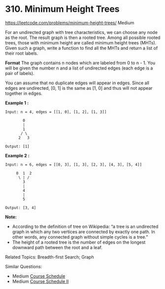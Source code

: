 # 310. Minimum Height Trees
<https://leetcode.com/problems/minimum-height-trees/>
Medium

For an undirected graph with tree characteristics, we can choose any node as the root. The result graph is then a rooted tree. Among all possible rooted trees, those with minimum height are called minimum height trees (MHTs). Given such a graph, write a function to find all the MHTs and return a list of their root labels.

**Format**
The graph contains n nodes which are labeled from 0 to n - 1. You will be given the number n and a list of undirected edges (each edge is a pair of labels).

You can assume that no duplicate edges will appear in edges. Since all edges are undirected, [0, 1] is the same as [1, 0] and thus will not appear together in edges.

**Example 1 :**

    Input: n = 4, edges = [[1, 0], [1, 2], [1, 3]]

            0
            |
            1
           / \
          2   3 

    Output: [1]

**Example 2 :**

    Input: n = 6, edges = [[0, 3], [1, 3], [2, 3], [4, 3], [5, 4]]

         0  1  2
          \ | /
            3
            |
            4
            |
            5 

    Output: [3, 4]

**Note:**

* According to the definition of tree on Wikipedia: “a tree is an undirected graph in which any two vertices are connected by exactly one path. In other words, any connected graph without simple cycles is a tree.”
* The height of a rooted tree is the number of edges on the longest downward path between the root and a leaf.

Related Topics: Breadth-first Search; Graph

Similar Questions: 
* Medium [Course Schedule](https://leetcode.com/problems/course-schedule/)
* Medium [Course Schedule II](https://leetcode.com/problems/course-schedule/)
